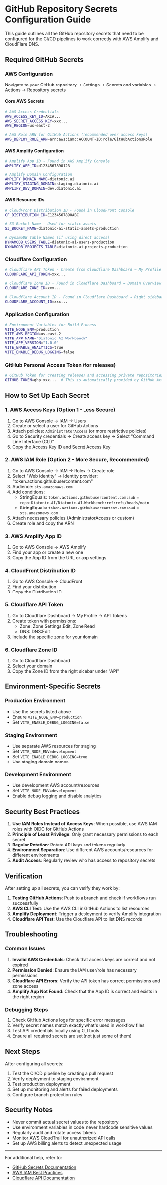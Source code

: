 # GitHub Repository Secrets Configuration Guide

This guide outlines all the GitHub repository secrets that need to be configured for the CI/CD pipelines to work correctly with AWS Amplify and CloudFlare DNS.

## Required GitHub Secrets

### AWS Configuration
Navigate to your GitHub repository → Settings → Secrets and variables → Actions → Repository secrets

#### Core AWS Secrets
```bash
# AWS Access Credentials
AWS_ACCESS_KEY_ID=AKIA...
AWS_SECRET_ACCESS_KEY=xxx...
AWS_REGION=us-east-2

# AWS Role ARN for GitHub Actions (recommended over access keys)
AWS_DEPLOY_ROLE_ARN=arn:aws:iam::ACCOUNT-ID:role/GitHubActionsRole
```

#### AWS Amplify Configuration
```bash
# Amplify App ID - Found in AWS Amplify Console
AMPLIFY_APP_ID=d1234567890123

# Amplify Domain Configuration
AMPLIFY_DOMAIN_NAME=diatonic.ai
AMPLIFY_STAGING_DOMAIN=staging.diatonic.ai
AMPLIFY_DEV_DOMAIN=dev.diatonic.ai
```

#### AWS Resource IDs
```bash
# CloudFront Distribution ID - Found in CloudFront Console
CF_DISTRIBUTION_ID=E1234567890ABC

# S3 Bucket Name - Used for static assets
S3_BUCKET_NAME=diatonic-ai-static-assets-production

# DynamoDB Table Names (if using direct access)
DYNAMODB_USERS_TABLE=diatonic-ai-users-production
DYNAMODB_PROJECTS_TABLE=diatonic-ai-projects-production
```

### Cloudflare Configuration
```bash
# Cloudflare API Token - Create from Cloudflare Dashboard → My Profile → API Tokens
CLOUDFLARE_API_TOKEN=xxx...

# Cloudflare Zone ID - Found in Cloudflare Dashboard → Domain Overview → Zone ID
CLOUDFLARE_ZONE_ID=xxx...

# Cloudflare Account ID - Found in Cloudflare Dashboard → Right sidebar
CLOUDFLARE_ACCOUNT_ID=xxx...
```

### Application Configuration
```bash
# Environment Variables for Build Process
VITE_NODE_ENV=production
VITE_AWS_REGION=us-east-2
VITE_APP_NAME="Diatonic AI Workbench"
VITE_APP_VERSION="1.0.0"
VITE_ENABLE_ANALYTICS=true
VITE_ENABLE_DEBUG_LOGGING=false
```

### GitHub Personal Access Token (for releases)
```bash
# GitHub Token for creating releases and accessing private repositories
GITHUB_TOKEN=ghp_xxx...  # This is automatically provided by GitHub Actions
```

## How to Set Up Each Secret

### 1. AWS Access Keys (Option 1 - Less Secure)
1. Go to AWS Console → IAM → Users
2. Create or select a user for GitHub Actions
3. Attach policies: `AdministratorAccess` (or more restrictive policies)
4. Go to Security credentials → Create access key → Select "Command Line Interface (CLI)"
5. Copy the Access Key ID and Secret Access Key

### 2. AWS IAM Role (Option 2 - More Secure, Recommended)
1. Go to AWS Console → IAM → Roles → Create role
2. Select "Web identity" → Identity provider: "token.actions.githubusercontent.com"
3. Audience: `sts.amazonaws.com`
4. Add conditions:
   - StringEquals: `token.actions.githubusercontent.com:sub` = `repo:Diatonic-AI/Diatonic-AI-Workbench:ref:refs/heads/main`
   - StringEquals: `token.actions.githubusercontent.com:aud` = `sts.amazonaws.com`
5. Attach necessary policies (AdministratorAccess or custom)
6. Create role and copy the ARN

### 3. AWS Amplify App ID
1. Go to AWS Console → AWS Amplify
2. Find your app or create a new one
3. Copy the App ID from the URL or app settings

### 4. CloudFront Distribution ID
1. Go to AWS Console → CloudFront
2. Find your distribution
3. Copy the Distribution ID

### 5. Cloudflare API Token
1. Go to Cloudflare Dashboard → My Profile → API Tokens
2. Create token with permissions:
   - Zone: Zone Settings:Edit, Zone:Read
   - DNS: DNS:Edit
3. Include the specific zone for your domain

### 6. Cloudflare Zone ID
1. Go to Cloudflare Dashboard
2. Select your domain
3. Copy the Zone ID from the right sidebar under "API"

## Environment-Specific Secrets

### Production Environment
- Use the secrets listed above
- Ensure `VITE_NODE_ENV=production`
- Set `VITE_ENABLE_DEBUG_LOGGING=false`

### Staging Environment
- Use separate AWS resources for staging
- Set `VITE_NODE_ENV=development`
- Set `VITE_ENABLE_DEBUG_LOGGING=true`
- Use staging domain names

### Development Environment
- Use development AWS account/resources
- Set `VITE_NODE_ENV=development`
- Enable debug logging and disable analytics

## Security Best Practices

1. **Use IAM Roles Instead of Access Keys**: When possible, use AWS IAM roles with OIDC for GitHub Actions
2. **Principle of Least Privilege**: Only grant necessary permissions to each secret
3. **Regular Rotation**: Rotate API keys and tokens regularly
4. **Environment Separation**: Use different AWS accounts/resources for different environments
5. **Audit Access**: Regularly review who has access to repository secrets

## Verification

After setting up all secrets, you can verify they work by:

1. **Testing GitHub Actions**: Push to a branch and check if workflows run successfully
2. **AWS CLI Test**: Use the AWS CLI in GitHub Actions to list resources
3. **Amplify Deployment**: Trigger a deployment to verify Amplify integration
4. **Cloudflare API Test**: Use the Cloudflare API to list DNS records

## Troubleshooting

### Common Issues

1. **Invalid AWS Credentials**: Check that access keys are correct and not expired
2. **Permission Denied**: Ensure the IAM user/role has necessary permissions
3. **Cloudflare API Errors**: Verify the API token has correct permissions and zone access
4. **Amplify App Not Found**: Check that the App ID is correct and exists in the right region

### Debugging Steps

1. Check GitHub Actions logs for specific error messages
2. Verify secret names match exactly what's used in workflow files
3. Test API credentials locally using CLI tools
4. Ensure all required secrets are set (not just some of them)

## Next Steps

After configuring all secrets:

1. Test the CI/CD pipeline by creating a pull request
2. Verify deployment to staging environment
3. Test production deployment
4. Set up monitoring and alerts for failed deployments
5. Configure branch protection rules

## Security Notes

- Never commit actual secret values to the repository
- Use environment variables in code, never hardcode sensitive values
- Regularly audit and rotate access tokens
- Monitor AWS CloudTrail for unauthorized API calls
- Set up AWS billing alerts to detect unexpected usage

---

For additional help, refer to:
- [GitHub Secrets Documentation](https://docs.github.com/en/actions/security-guides/encrypted-secrets)
- [AWS IAM Best Practices](https://docs.aws.amazon.com/IAM/latest/UserGuide/best-practices.html)
- [Cloudflare API Documentation](https://developers.cloudflare.com/api/)
